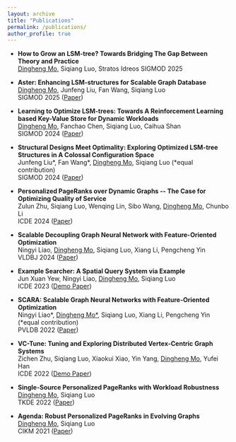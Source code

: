 ```yaml
---
layout: archive
title: "Publications"
permalink: /publications/
author_profile: true
---
```

* **How to Grow an LSM-tree? Towards Bridging The Gap Between Theory and Practice**  
<u>Dingheng Mo</u>, Siqiang Luo, Stratos Idreos
SIGMOD 2025

* **Aster: Enhancing LSM-structures for Scalable Graph Database**  
<u>Dingheng Mo</u>, Junfeng Liu, Fan Wang, Siqiang Luo  
SIGMOD 2025 ([Paper](https://dl.acm.org/doi/pdf/10.1145/3709662))

* **Learning to Optimize LSM-trees: Towards A Reinforcement Learning based Key-Value Store for Dynamic Workloads**  
<u>Dingheng Mo</u>, Fanchao Chen, Siqiang Luo, Caihua Shan  
SIGMOD 2024 ([Paper](https://arxiv.org/pdf/2308.07013.pdf))

* **Structural Designs Meet Optimality: Exploring Optimized LSM-tree Structures in A Colossal Configuration Space**  
Junfeng Liu\*, Fan Wang\*, <u>Dingheng Mo</u>, Siqiang Luo (*equal contribution)  
SIGMOD 2024 ([Paper](https://dl.acm.org/doi/pdf/10.1145/3654978))

* **Personalized PageRanks over Dynamic Graphs -- The Case for Optimizing Quality of Service**  
Zulun Zhu, Siqiang Luo, Wenqing Lin, Sibo Wang, <u>Dingheng Mo</u>, Chunbo Li  
ICDE 2024 ([Paper](https://siqiangluo.com/docs/Zulun_ICDE.pdf))

* **Scalable Decoupling Graph Neural Network with Feature-Oriented Optimization**  
Ningyi Liao, <u>Dingheng Mo</u>, Siqiang Luo, Xiang Li, Pengcheng Yin  
VLDBJ 2024 ([Paper](https://siqiangluo.com/docs/VLDBJ_2024.pdf))

* **Example Searcher: A Spatial Query System via Example**  
Jun Xuan Yew, Ningyi Liao, <u>Dingheng Mo</u>, Siqiang Luo  
ICDE 2023 ([Demo Paper](https://ieeexplore.ieee.org/document/10184622))

* **SCARA: Scalable Graph Neural Networks with Feature-Oriented Optimization**  
Ningyi Liao\*, <u>Dingheng Mo*</u>, Siqiang Luo, Xiang Li, Pengcheng Yin (\*equal contribution)  
PVLDB 2022 ([Paper](https://arxiv.org/pdf/2207.09179.pdf))

* **VC-Tune: Tuning and Exploring Distributed Vertex-Centric Graph Systems**  
Zichen Zhu, Siqiang Luo, Xiaokui Xiao, Yin Yang, <u>Dingheng Mo</u>, Yufei Han  
ICDE 2022 ([Demo Paper](https://474ed25d-65f4-464c-95bf-ac85d6c4e9a3.filesusr.com/ugd/87d776_661bdefe98314f55b88ea71c92815c73.pdf))

* **Single-Source Personalized PageRanks with Workload Robustness**  
<u>Dingheng Mo</u>, Siqiang Luo  
TKDE 2022 ([Paper](https://474ed25d-65f4-464c-95bf-ac85d6c4e9a3.filesusr.com/ugd/87d776_661bdefe98314f55b88ea71c92815c73.pdf))

* **Agenda: Robust Personalized PageRanks in Evolving Graphs**  
<u>Dingheng Mo</u>, Siqiang Luo  
CIKM 2021 ([Paper](https://dl.acm.org/doi/abs/10.1145/3459637.3482317))


